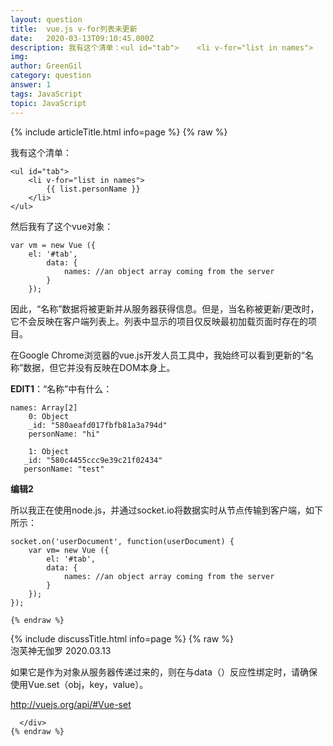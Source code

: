 ```yaml
---
layout: question
title:  vue.js v-for列表未更新
date:   2020-03-13T09:10:45.000Z
description: 我有这个清单：<ul id="tab">    <li v-for="list in names">        {{ list.personN...
img: 
author: GreenGil
category: question
answer: 1
tags: JavaScript
topic: JavaScript
---
```

<div class="article-root">
  <div class="article">
    {% include articleTitle.html info=page %}
    {% raw %}
    <div class="article-content"><p><font style="vertical-align: inherit;"><font style="vertical-align: inherit;">我有这个清单：</font></font></p>

<pre><code>&lt;ul id="tab"&gt;<font></font>
    &lt;li v-for="list in names"&gt;<font></font>
        {{ list.personName }}<font></font>
    &lt;/li&gt;<font></font>
&lt;/ul&gt;<font></font>
</code></pre>

<p><font style="vertical-align: inherit;"><font style="vertical-align: inherit;">然后我有了这个vue对象：</font></font></p>

<pre><code>var vm = new Vue ({<font></font>
    el: '#tab',<font></font>
        data: {<font></font>
            names: //an object array coming from the server<font></font>
        }<font></font>
    });<font></font>
</code></pre>

<p><font style="vertical-align: inherit;"><font style="vertical-align: inherit;">因此，“名称”数据将被更新并从服务器获得信息。</font><font style="vertical-align: inherit;">但是，当名称被更新/更改时，它不会反映在客户端列表上。</font><font style="vertical-align: inherit;">列表中显示的项目仅反映最初加载页面时存在的项目。</font></font></p>

<p><font style="vertical-align: inherit;"><font style="vertical-align: inherit;">在Google Chrome浏览器的vue.js开发人员工具中，我始终可以看到更新的“名称”数据，但它并没有反映在DOM本身上。</font></font></p>

<p><strong><font style="vertical-align: inherit;"><font style="vertical-align: inherit;">EDIT1</font></font></strong><font style="vertical-align: inherit;"><font style="vertical-align: inherit;">：“名称”中有什么：</font></font></p>

<pre><code>names: Array[2]<font></font>
    0: Object<font></font>
    _id: "580aeafd017fbfb81a3a794d"<font></font>
    personName: "hi"<font></font>
<font></font>
    1: Object<font></font>
   _id: "580c4455ccc9e39c21f02434"<font></font>
   personName: "test"<font></font>
</code></pre>

<p><strong><font style="vertical-align: inherit;"><font style="vertical-align: inherit;">编辑2</font></font></strong></p>

<p><font style="vertical-align: inherit;"><font style="vertical-align: inherit;">所以我正在使用node.js，并通过socket.io将数据实时从节点传输到客户端，如下所示：</font></font></p>

<pre><code>socket.on('userDocument', function(userDocument) {<font></font>
    var vm= new Vue ({<font></font>
        el: '#tab',<font></font>
        data: {<font></font>
            names: //an object array coming from the server<font></font>
        }<font></font>
    });<font></font>
});<font></font>
</code></pre></div>
    {% endraw %}
  </div>

  <div class="discuss-wrapper">
    {% include discussTitle.html info=page %}
    {% raw %}
    <div class="discuss-item">
        <div class="discuss-parent">
          <div class="discuss-meta">
            <span class="discuss-user">泡芙神无伽罗</span>
            <span class="discuss-time">2020.03.13</span>
          </div>
          <div class="discuss-comment"><p><font style="vertical-align: inherit;"><font style="vertical-align: inherit;">如果它是作为对象从服务器传递过来的，则在与data（）反应性绑定时，请确保使用Vue.set（obj，key，value）。</font></font></p>

<p><a href="http://vuejs.org/api/#Vue-set" rel="noreferrer"><font style="vertical-align: inherit;"><font style="vertical-align: inherit;">http://vuejs.org/api/#Vue-set</font></font></a></p></div>
        </div>
        
      </div>
    {% endraw %}
  </div>
<div>
